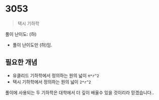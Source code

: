 # 3053
> 택시 기하학

풀이 난이도: (하)
 * 풀이 난이도만 (하)임.

## 필요한 개념
 * 유클리드 기하학에서 정의하는 원의 넓이 `π*r^2`
 * 택시 기하학에서 정의하는 원의 넓이 `2*r^2`

풀이에 사용되는 두 기하학은 대학에서 더 깊이 배울수 있을 것이리라 믿겠습니다..